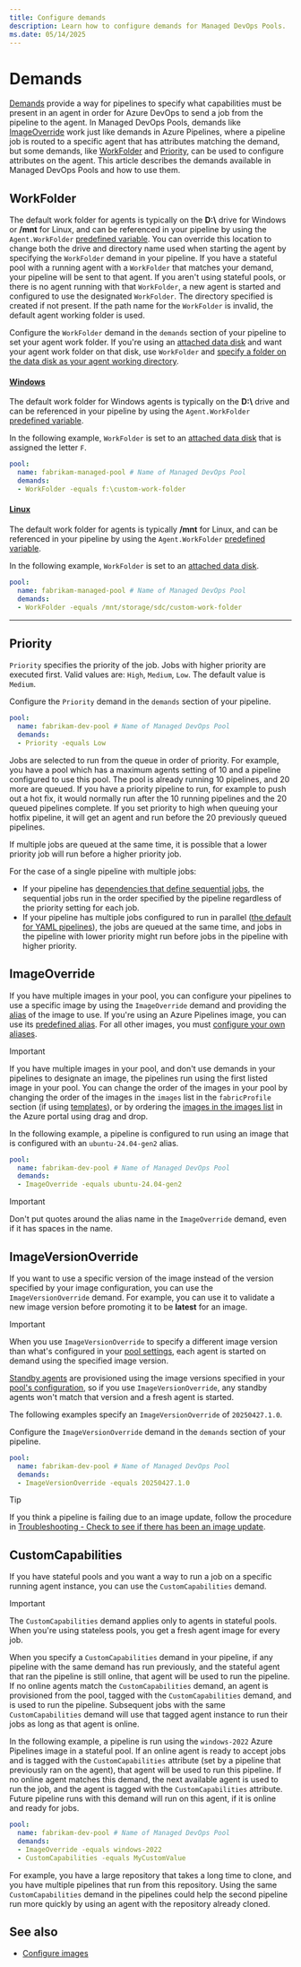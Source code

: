 ```yaml
---
title: Configure demands
description: Learn how to configure demands for Managed DevOps Pools.
ms.date: 05/14/2025
---
```


# Demands

[Demands](/azure/devops/pipelines/yaml-schema/pool-demands) provide a way for pipelines to specify what capabilities must be present in an agent in order for Azure DevOps to send a job from the pipeline to the agent. In Managed DevOps Pools, demands like [ImageOverride](#imageoverride) work just like demands in Azure Pipelines, where a pipeline job is routed to a specific agent that has attributes matching the demand, but some demands, like [WorkFolder](#workfolder) and [Priority](#priority), can be used to configure attributes on the agent. This article describes the demands available in Managed DevOps Pools and how to use them.

## WorkFolder

The default work folder for agents is typically on the **D:\\** drive for Windows or **/mnt** for Linux, and can be referenced in your pipeline by using the `Agent.WorkFolder` [predefined variable](/azure/devops/pipelines/build/variables). You can override this location to change both the drive and directory name used when starting the agent by specifying the `WorkFolder` demand in your pipeline. If you have a stateful pool with a running agent with a `WorkFolder` that matches your demand, your pipeline will be sent to that agent. If you aren't using stateful pools, or there is no agent running with that `WorkFolder`, a new agent is started and configured to use the designated `WorkFolder`. The directory specified is created if not present. If the path name for the `WorkFolder` is invalid, the default agent working folder is used.

Configure the `WorkFolder` demand in the `demands` section of your pipeline to set your agent work folder. If you're using an [attached data disk](configure-storage.md) and want your agent work folder on that disk, use `WorkFolder` and [specify a folder on the data disk as your agent working directory](configure-storage.md#use-the-data-disk-for-your-agent-working-directory).

#### [Windows](#tab/windows/)

The default work folder for Windows agents is typically on the **D:\\** drive and can be referenced in your pipeline by using the `Agent.WorkFolder` [predefined variable](/azure/devops/pipelines/build/variables).

In the following example, `WorkFolder` is set to an [attached data disk](./configure-storage.md?tabs=windows#use-the-data-disk-for-your-agent-working-directory) that is assigned the letter `F`.

```yml
pool: 
  name: fabrikam-managed-pool # Name of Managed DevOps Pool
  demands:
  - WorkFolder -equals f:\custom-work-folder
```

#### [Linux](#tab/linux/)

The default work folder for agents is typically **/mnt** for Linux, and can be referenced in your pipeline by using the `Agent.WorkFolder` [predefined variable](/azure/devops/pipelines/build/variables).

In the following example, `WorkFolder` is set to an [attached data disk](./configure-storage.md?tabs=linux#use-the-data-disk-for-your-agent-working-directory).

```yml
pool: 
  name: fabrikam-managed-pool # Name of Managed DevOps Pool
  demands:
  - WorkFolder -equals /mnt/storage/sdc/custom-work-folder
```

* * *

## Priority

`Priority` specifies the priority of the job. Jobs with higher priority are executed first. Valid values are: `High`, `Medium`, `Low`. The default value is `Medium`.

Configure the `Priority` demand in the `demands` section of your pipeline.

```yml
pool: 
  name: fabrikam-dev-pool # Name of Managed DevOps Pool
  demands:
  - Priority -equals Low
```

Jobs are selected to run from the queue in order of priority. For example, you have a pool which has a maximum agents setting of 10 and a pipeline configured to use this pool. The pool is already running 10 pipelines, and 20 more are queued. If you have a priority pipeline to run, for example to push out a hot fix, it would normally run after the 10 running pipelines and the 20 queued pipelines complete. If you set priority to high when queuing your hotfix pipeline, it will get an agent and run before the 20 previously queued pipelines.

If multiple jobs are queued at the same time, it is possible that a lower priority job will run before a higher priority job.

For the case of a single pipeline with multiple jobs:

* If your pipeline has [dependencies that define sequential jobs](../pipelines/process/phases.md#dependencies), the sequential jobs run in the order specified by the pipeline regardless of the priority setting for each job.
* If your pipeline has multiple jobs configured to run in parallel ([the default for YAML pipelines](../pipelines/process/phases.md#dependencies)), the jobs are queued at the same time, and jobs in the pipeline with lower priority might run before jobs in the pipeline with higher priority.


## ImageOverride

If you have multiple images in your pool, you can configure your pipelines to use a specific image by using the `ImageOverride` demand and providing the [alias](configure-images.md#use-multiple-images-per-pool-with-aliases) of the image to use. If you're using an Azure Pipelines image, you can use its [predefined alias](configure-images.md#azure-pipelines-image-predefined-aliases). For all other images, you must [configure your own aliases](configure-images.md#configure-image-aliases).

> [!IMPORTANT]
> If you have multiple images in your pool, and don't use demands in your pipelines to designate an image, the pipelines run using the first listed image in your pool. You can change the order of the images in your pool by changing the order of the images in the `images` list in the `fabricProfile` section (if using [templates](./configure-images.md?&tabs=arm#choose-your-pools-image)), or by ordering the [images in the images list](./configure-pool-settings.md#images) in the Azure portal using drag and drop.

In the following example, a pipeline is configured to run using an image that is configured with an `ubuntu-24.04-gen2` alias.

```yml
pool: 
  name: fabrikam-dev-pool # Name of Managed DevOps Pool
  demands:
  - ImageOverride -equals ubuntu-24.04-gen2
```

> [!IMPORTANT]
> Don't put quotes around the alias name in the `ImageOverride` demand, even if it has spaces in the name.

## ImageVersionOverride

If you want to use a specific version of the image instead of the version specified by your image configuration, you can use the `ImageVersionOverride` demand. For example, you can use it to validate a new image version before promoting it to be **latest** for an image.

> [!IMPORTANT]
> When you use `ImageVersionOverride` to specify a different image version than what's configured in your [pool settings](./configure-images.md), each agent is started on demand using the specified image version.
>
> [Standby agents](./configure-scaling.md#standby-agent-mode) are provisioned using the image versions specified in your [pool's configuration](./configure-images.md), so if you use `ImageVersionOverride`, any standby agents won't match that version and a fresh agent is started.

The following examples specify an `ImageVersionOverride` of `20250427.1.0`.

Configure the `ImageVersionOverride` demand in the `demands` section of your pipeline.

```yml
pool: 
  name: fabrikam-dev-pool # Name of Managed DevOps Pool
  demands:
  - ImageVersionOverride -equals 20250427.1.0
```

> [!TIP]
> If you think a pipeline is failing due to an image update, follow the procedure in [Troubleshooting - Check to see if there has been an image update](./troubleshooting.md#check-to-see-if-there-has-been-an-image-update).

## CustomCapabilities

If you have stateful pools and you want a way to run a job on a specific running agent instance, you can use the `CustomCapabilities` demand.

> [!IMPORTANT]
> The `CustomCapabilities` demand applies only to agents in stateful pools. When you're using stateless pools, you get a fresh agent image for every job.

When you specify a `CustomCapabilities` demand in your pipeline, if any pipeline with the same demand has run previously, and the stateful agent that ran the pipeline is still online, that agent will be used to run the pipeline. If no online agents match the `CustomCapabilities` demand, an agent is provisioned from the pool, tagged with the `CustomCapabilities` demand, and is used to run the pipeline. Subsequent jobs with the same `CustomCapabilities` demand will use that tagged agent instance to run their jobs as long as that agent is online.

In the following example, a pipeline is run using the `windows-2022` Azure Pipelines image in a stateful pool. If an online agent is ready to accept jobs and is tagged with the `CustomCapabilities` attribute (set by a pipeline that previously ran on the agent), that agent will be used to run this pipeline. If no online agent matches this demand, the next available agent is used to run the job, and the agent is tagged with the `CustomCapabilities` attribute. Future pipeline runs with this demand will run on this agent, if it is online and ready for jobs.

```yml
pool: 
  name: fabrikam-dev-pool # Name of Managed DevOps Pool
  demands:
  - ImageOverride -equals windows-2022
  - CustomCapabilities -equals MyCustomValue
```

For example, you have a large repository that takes a long time to clone, and you have multiple pipelines that run from this repository. Using the same `CustomCapabilities` demand in the pipelines could help the second pipeline run more quickly by using an agent with the repository already cloned.

## See also

* [Configure images](./configure-images.md)
